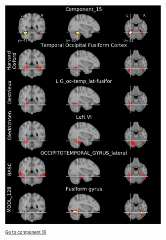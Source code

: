 ![15](preliminary/15.jpg "Component 15")

[Go to component 16](https://parietal-inria.github.io/MODL_atlas/256/16 "Component 16")
